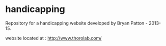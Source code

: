 # handicapping

Repository for a handicapping website developed by Bryan Patton - 2013-15.

website located at : http://www.thorolab.com/
